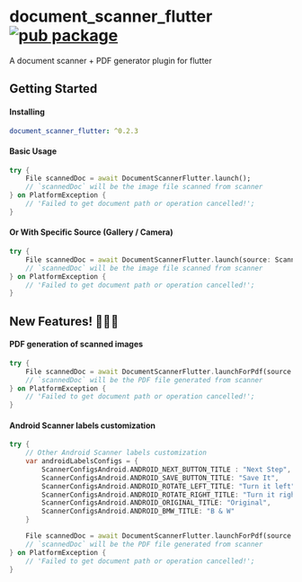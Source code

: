 # document_scanner_flutter [![pub package](https://img.shields.io/pub/v/document_scanner_flutter.svg)](https://pub.dev/packages/document_scanner_flutter)

A document scanner + PDF generator plugin for flutter

## Getting Started
#### Installing

```yaml
document_scanner_flutter: ^0.2.3
```

#### Basic Usage

```dart
try {
    File scannedDoc = await DocumentScannerFlutter.launch();
    // `scannedDoc` will be the image file scanned from scanner
} on PlatformException {
    // 'Failed to get document path or operation cancelled!';
}
```

#### Or With Specific Source (Gallery / Camera)

```dart
try {
    File scannedDoc = await DocumentScannerFlutter.launch(source: ScannerFileSource.CAMERA); // Or ScannerFileSource.GALLERY
    // `scannedDoc` will be the image file scanned from scanner
} on PlatformException {
    // 'Failed to get document path or operation cancelled!';
}
```


## New Features! 🎊🥳😎
#### PDF generation of scanned images
``` dart
try {
    File scannedDoc = await DocumentScannerFlutter.launchForPdf(source: ScannerFileSource.CAMERA); // Or ScannerFileSource.GALLERY
    // `scannedDoc` will be the PDF file generated from scanner
} on PlatformException {
    // 'Failed to get document path or operation cancelled!';
}
```

#### Android Scanner labels customization
```dart
try {
    // Other Android Scanner labels customization 
    var androidLabelsConfigs = {
        ScannerConfigsAndroid.ANDROID_NEXT_BUTTON_TITLE : "Next Step",
        ScannerConfigsAndroid.ANDROID_SAVE_BUTTON_TITLE: "Save It",
        ScannerConfigsAndroid.ANDROID_ROTATE_LEFT_TITLE: "Turn it left",
        ScannerConfigsAndroid.ANDROID_ROTATE_RIGHT_TITLE: "Turn it right",
        ScannerConfigsAndroid.ANDROID_ORIGINAL_TITLE: "Original",
        ScannerConfigsAndroid.ANDROID_BMW_TITLE: "B & W"
    } 

    File scannedDoc = await DocumentScannerFlutter.launchForPdf(source: ScannerFileSource.CAMERA,androidConfigs: androidLabelsConfigs); 
    // `scannedDoc` will be the PDF file generated from scanner
} on PlatformException {
    // 'Failed to get document path or operation cancelled!';
}
```

